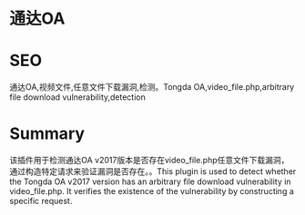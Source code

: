 # 通达OA
# SEO
通达OA,视频文件,任意文件下载漏洞,检测。Tongda OA,video_file.php,arbitrary file download vulnerability,detection
# Summary
该插件用于检测通达OA v2017版本是否存在video_file.php任意文件下载漏洞，通过构造特定请求来验证漏洞是否存在。。This plugin is used to detect whether the Tongda OA v2017 version has an arbitrary file download vulnerability in video_file.php. It verifies the existence of the vulnerability by constructing a specific request.
